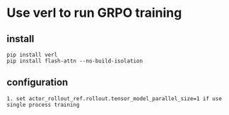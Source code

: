 # Use verl to run GRPO training

## install
```
pip install verl
pip install flash-attn --no-build-isolation
```

## configuration
```
1. set actor_rollout_ref.rollout.tensor_model_parallel_size=1 if use single process training
```